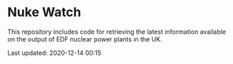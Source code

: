 # Nuke Watch

This repository includes code for retrieving the latest information available on the output of EDF nuclear power plants in the UK.

Last updated: 2020-12-14 00:15